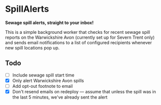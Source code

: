 # SpillAlerts
**Sewage spill alerts, straight to your inbox!**

This is a simple background worker that checks for recent sewage spill reports on the Warwickshire Avon (currently set up for Severn Trent only) and sends email notifications to a list of configured recipients whenever new spill locations pop up.

## Todo
- [ ] Include sewage spill start time  
- [x] Only alert Warwickshire Avon spills  
- [ ] Add opt-out footnote to email  
- [x] Don't resend emails on redeploy — assume that unless the spill was in the last 5 minutes, we've already sent the alert
